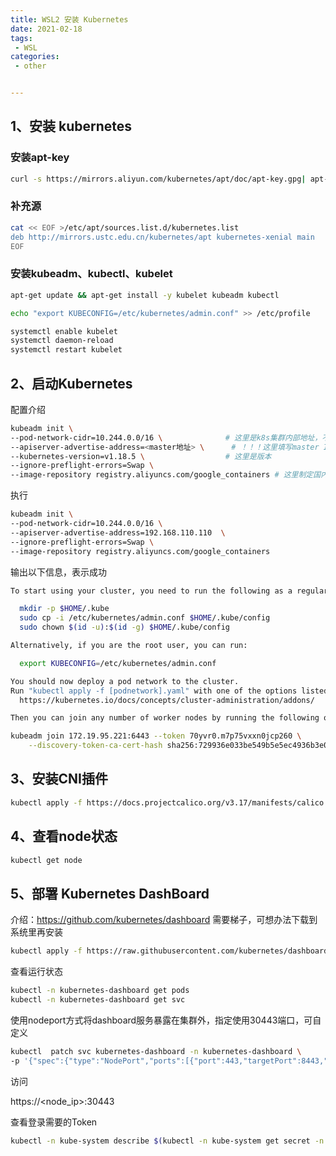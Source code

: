 ```yaml
---
title: WSL2 安装 Kubernetes
date: 2021-02-18
tags:
 - WSL
categories:
 - other


---
```




## 1、安装 kubernetes

### 安装apt-key

```sh
curl -s https://mirrors.aliyun.com/kubernetes/apt/doc/apt-key.gpg| apt-key add -
```

### 补充源

```sh
cat << EOF >/etc/apt/sources.list.d/kubernetes.list
deb http://mirrors.ustc.edu.cn/kubernetes/apt kubernetes-xenial main
EOF
```

### 安装kubeadm、kubectl、kubelet

```sh
apt-get update && apt-get install -y kubelet kubeadm kubectl
```

```sh
echo "export KUBECONFIG=/etc/kubernetes/admin.conf" >> /etc/profile
```

```sh
systemctl enable kubelet
systemctl daemon-reload
systemctl restart kubelet
```

## 2、启动Kubernetes

配置介绍

```sh
kubeadm init \
--pod-network-cidr=10.244.0.0/16 \				# 这里是k8s集群内部地址，不懂就这么填
--apiserver-advertise-address=<master地址> \		# ！！！这里填写master IP地址！！！
--kubernetes-version=v1.18.5 \					# 这里是版本
--ignore-preflight-errors=Swap \
--image-repository registry.aliyuncs.com/google_containers # 这里制定国内源，是不翻墙的重点
```

执行

```sh
kubeadm init \
--pod-network-cidr=10.244.0.0/16 \
--apiserver-advertise-address=192.168.110.110  \
--ignore-preflight-errors=Swap \
--image-repository registry.aliyuncs.com/google_containers
```

输出以下信息，表示成功

```sh
To start using your cluster, you need to run the following as a regular user:

  mkdir -p $HOME/.kube
  sudo cp -i /etc/kubernetes/admin.conf $HOME/.kube/config
  sudo chown $(id -u):$(id -g) $HOME/.kube/config

Alternatively, if you are the root user, you can run:

  export KUBECONFIG=/etc/kubernetes/admin.conf

You should now deploy a pod network to the cluster.
Run "kubectl apply -f [podnetwork].yaml" with one of the options listed at:
  https://kubernetes.io/docs/concepts/cluster-administration/addons/

Then you can join any number of worker nodes by running the following on each as root:

kubeadm join 172.19.95.221:6443 --token 70yvr0.m7p75vxxn0jcp260 \
    --discovery-token-ca-cert-hash sha256:729936e033be549b5e5ec4936b3e0c88fd877cc0167477177ceb98b85c829604
```



## 3、安装CNI插件

```sh
kubectl apply -f https://docs.projectcalico.org/v3.17/manifests/calico.yaml
```

## 4、查看node状态

```sh
kubectl get node
```

## 5、部署 Kubernetes DashBoard

介绍：https://github.com/kubernetes/dashboard   需要梯子，可想办法下载到系统里再安装

```sh
kubectl apply -f https://raw.githubusercontent.com/kubernetes/dashboard/v2.0.0/aio/deploy/recommended.yaml
```

查看运行状态

```sh
kubectl -n kubernetes-dashboard get pods
kubectl -n kubernetes-dashboard get svc 
```

使用nodeport方式将dashboard服务暴露在集群外，指定使用30443端口，可自定义

```sh
kubectl  patch svc kubernetes-dashboard -n kubernetes-dashboard \
-p '{"spec":{"type":"NodePort","ports":[{"port":443,"targetPort":8443,"nodePort":30443}]}}'
```

访问

https://<node_ip>:30443

查看登录需要的Token

```sh
kubectl -n kube-system describe $(kubectl -n kube-system get secret -n kube-system -o name | grep namespace) | grep token
```

